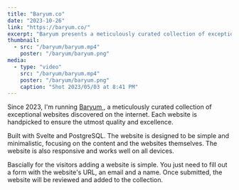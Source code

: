 ```yaml
---
title: "Baryum.co"
date: "2023-10-26"
link: "https://baryum.co/"
excerpt: "Baryum presents a meticulously curated collection of exceptional websites discovered on the internet. Each website is handpicked to ensure the utmost quality and excellence."
thumbnail:
  - src: "/baryum/baryum.mp4"
    poster: "/baryum/baryum.png"
media:
  - type: "video"
    src: "/baryum/baryum.mp4"
    poster: "/baryum/baryum.png"
    caption: "Shot 2023/05/03 at 8:41 PM"
---
```


<script>
	const FontAnalyzer = (() => {
	class TypeInfo {
		constructor(element) {
			this.element = element;
			this.detect();
		}
		detect() {
			this.fonts = window.getComputedStyle(this.element).fontFamily;
			this.stack = this.fonts.split(/,\s*/);
			this.current = this.getCurrentFont().replace(/^['"]|['"]$/g, "");
		}
		getCurrentFont() {
			var canvas = document.createElement("canvas"),
				ctx = canvas.getContext("2d"),
				i,
				font;
			for (i = 0; i < this.stack.length; i++) {
				font = this.stack[i].replace(/^"|'/, "").replace(/"|'$/, "");
				ctx.font = '12px "' + font + '", sans-serif';
				if (ctx.measureText("abcdefghijklmnopqrstuvwxyz").width !== ctx.measureText("abcdefghijklmnopqrstuvwxyz").width) {
					return font;
				}
			}
			return this.stack[0];
		}
	}
	return {
		getFont: function () {
			const elements = document.body.getElementsByTagName("*");
			const fonts = new Set();
			for (let element of elements) {
				const typeInfo = new TypeInfo(element);
				fonts.add(typeInfo.current);
			}
			return Array.from(fonts);
		},
		getTextNodes: function () {
			const elements = document.body.getElementsByTagName("*");
			const textNodes = [];
			for (let element of elements) {
				for (let node of element.childNodes) {
					if (node.nodeType === Node.TEXT_NODE && node.textContent.trim() !== "") {
						textNodes.push(node);
					}
				}
			}
			return textNodes;
		},
		getOccurences: function (fonts, textNodes) {
			const fontUsage = {};
			for (let font of fonts) {
				fontUsage[font] = 0;
			}
			for (let node of textNodes) {
				const typeInfo = new TypeInfo(node.parentElement);
				const font = typeInfo.current;
				fontUsage[font]++;
			}
			return fontUsage;
		},
		getColorName: function (index) {
			const colors = ["red", "lime", "blue", "orange", "purple", "fuchsia", "magenta", "coral", "greenyellow", "pink", "teal", "lavender", "yellow", "turquoise", "coral", "lightsalmon", "skyblue"];
			return colors[index % colors.length];
		},
		init: function (debug) {
			const debuggerMode = debug || false;
			const fonts = this.getFont();
			const textNodes = this.getTextNodes();
			const fontUsage = this.getOccurences(fonts, textNodes);
			const fontData = fonts.map((font, i) => {
				const colorName = debuggerMode ? this.getColorName(i) : null;
				const fontDataItem = {
					name: font,
					occurences: fontUsage[font] || 0,
				};
				if (debuggerMode) {
					fontDataItem.color = colorName;
				}
				return fontDataItem;
			});

			if (debuggerMode) {
				const fontColors = fontData.reduce((acc, { name, color }) => {
					if (color) {
						acc[name] = color;
					}
					return acc;
				}, {});
				console.log(fontColors);
				textNodes.forEach((node) => {
					const typeInfo = new TypeInfo(node.parentElement);
					const font = typeInfo.current;
					console.log(font, fontColors[font]);
					if (fontColors[font]) {
						const span = document.createElement("span");
						span.appendChild(document.createTextNode(node.textContent));
						span.style.outline = `2px dashed ${fontColors[font]}`;
						const parent = node.parentNode;
						parent.replaceChild(span, node);
					}
				});
			}

			return fontData;
		},
	};
})();

	let fonts;
  function run() {
    fonts = FontAnalyzer.init();
    fonts = fonts.sort((a, b) => b.occurences - a.occurences);
  }
  import IconLink from '$components/Icon/IconLink.svelte';
  import Highlight from "svelte-highlight";

</script>

Since 2023, I'm running [Baryum <IconLink/>](https://baryum.co/), a meticulously curated collection of exceptional websites discovered on the internet. Each website is handpicked to ensure the utmost quality and excellence.

Built with Svelte and PostgreSQL. The website is designed to be simple and minimalistic, focusing on the content and the websites themselves. The website is also responsive and works well on all devices.

Bascially for the visitors adding a website is simple. You just need to fill out a form with the website's URL, an email and a name. Once submitted, the website will be reviewed and added to the collection.

<!-- To analyze the fonts used on a website, I created a Font Analyzer tool that detects the font stack of each element and determines the current font being used. The tool then generates a list of unique fonts and the number of times they are used on the page. -->

<!-- ```JS
const user = await client.chat.completions.create({
  messages: [
    {
      role: 'user',
      content: 'My name is John Doe and I am a software engineer.'
      content: 'Hey, this is Ellie, and I work as a UX Designer.'
    }
  ],
  model: 'gpt-4-turbo-preview',
  response_model: {
    schema: UserSchema,
    name: 'User'
  }
});
``` -->